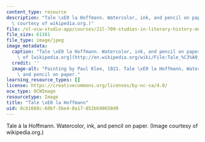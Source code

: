 ```yaml
---
content_type: resource
description: "Tale \xE0 la Hoffmann. Watercolor, ink, and pencil on paper. (Image\
  \ courtesy of wikipedia.org.)"
file: /ol-ocw-studio-app/courses/21l-709-studies-in-literary-history-modernism-from-nietzsche-to-fellini-fall-2010/8cb1688c60bf5be48a17852bb90650d9_21l-709f10.jpg
file_size: 61161
file_type: image/jpeg
image_metadata:
  caption: "Tale \xE0 la Hoffmann. Watercolor, ink, and pencil on paper. (Image courtesy\
    \ of [wikipedia.org](http://en.wikipedia.org/wiki/File:Tale_%C3%A0_la_Hoffmann_by_Paul_Klee_1921.jpg).)"
  credit: ''
  image-alt: "Painting by Paul Klee, 1921. Tale \xE0 la Hoffmann, Watercolor, ink,\
    \ and pencil on paper."
learning_resource_types: []
license: https://creativecommons.org/licenses/by-nc-sa/4.0/
ocw_type: OCWImage
resourcetype: Image
title: "Tale \xE0 la Hoffmann"
uid: 8cb1688c-60bf-5be4-8a17-852bb90650d9
---
```

Tale à la Hoffmann. Watercolor, ink, and pencil on paper. (Image courtesy of wikipedia.org.)